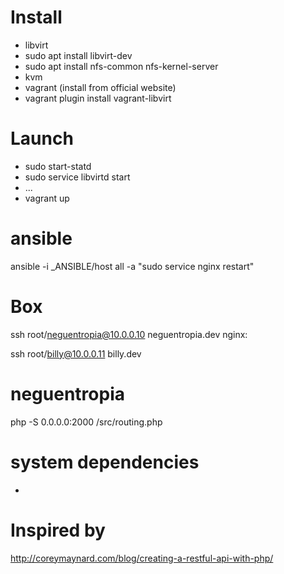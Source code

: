 # Install
- libvirt
- sudo apt install libvirt-dev
- sudo apt install nfs-common nfs-kernel-server
- kvm
- vagrant (install from official website)
- vagrant plugin install vagrant-libvirt

# Launch
- sudo start-statd
- sudo service libvirtd start
- ...
- vagrant up

# ansible
ansible -i _ANSIBLE/host all  -a "sudo service nginx restart" 

# Box

ssh root/neguentropia@10.0.0.10  neguentropia.dev
nginx:

ssh root/billy@10.0.0.11 billy.dev

# neguentropia

php -S 0.0.0.0:2000 /src/routing.php

# system dependencies

- 


# Inspired by
http://coreymaynard.com/blog/creating-a-restful-api-with-php/